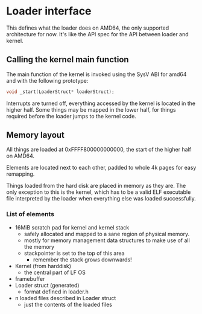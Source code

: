 # Loader interface

This defines what the loader does on AMD64, the only supported architecture for now. It's like the API spec for
the API between loader and kernel.

## Calling the kernel main function

The main function of the kernel is invoked using the SysV ABI for amd64 and with the following prototype:

```c
void _start(LoaderStruct* loaderStruct);
```

Interrupts are turned off, everything accessed by the kernel is located in the higher half. Some things
may be mapped in the lower half, for things required before the loader jumps to the kernel code.

## Memory layout

All things are loaded at 0xFFFF800000000000, the start of the higher half on AMD64.

Elements are located next to each other, padded to whole 4k pages for easy remapping.

Things loaded from the hard disk are placed in memory as they are. The only exception to this is the kernel, which
has to be a valid ELF executable file interpreted by the loader when everything else was loaded successfully.

### List of elements

* 16MiB scratch pad for kernel and kernel stack
  - safely allocated and mapped to a sane region of physical memory.
  - mostly for memory management data structures to make use of all the memory
  - stackpointer is set to the top of this area
    + remember the stack grows downwards!
* Kernel (from harddisk)
  - the central part of LF OS
* framebuffer
* Loader struct (generated)
  - format defined in loader.h
* n loaded files described in Loader struct
  - just the contents of the loaded files

